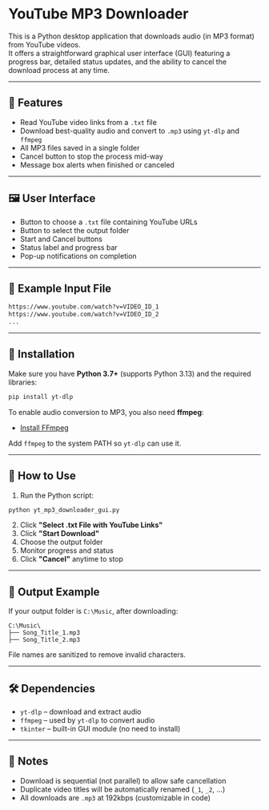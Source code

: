 
# YouTube MP3 Downloader

This is a Python desktop application that downloads audio (in MP3 format) from YouTube videos.  
It offers a straightforward graphical user interface (GUI) featuring a progress bar, detailed status updates, and the ability to cancel the download process at any time.

---

## 🎯 Features

- Read YouTube video links from a `.txt` file
- Download best-quality audio and convert to `.mp3` using `yt-dlp` and `ffmpeg`
- All MP3 files saved in a single folder
- Cancel button to stop the process mid-way
- Message box alerts when finished or canceled

---

## 🖼️ User Interface

- Button to choose a `.txt` file containing YouTube URLs
- Button to select the output folder
- Start and Cancel buttons
- Status label and progress bar
- Pop-up notifications on completion

---

## 📄 Example Input File

```txt
https://www.youtube.com/watch?v=VIDEO_ID_1
https://www.youtube.com/watch?v=VIDEO_ID_2
...
````

---

## 💾 Installation

Make sure you have **Python 3.7+** (supports Python 3.13) and the required libraries:

```bash
pip install yt-dlp
```

To enable audio conversion to MP3, you also need **ffmpeg**:

* [Install FFmpeg](https://ffmpeg.org/download.html)

Add `ffmpeg` to the system PATH so `yt-dlp` can use it.

---

## 🚀 How to Use

1. Run the Python script:

```bash
python yt_mp3_downloader_gui.py
```

2. Click **"Select .txt File with YouTube Links"**
3. Click **"Start Download"**
4. Choose the output folder
5. Monitor progress and status
6. Click **"Cancel"** anytime to stop

---

## 📁 Output Example

If your output folder is `C:\Music`, after downloading:

```
C:\Music\
├── Song_Title_1.mp3
├── Song_Title_2.mp3
```

File names are sanitized to remove invalid characters.

---

## 🛠 Dependencies

* `yt-dlp` – download and extract audio
* `ffmpeg` – used by `yt-dlp` to convert audio
* `tkinter` – built-in GUI module (no need to install)

---

## 📌 Notes

* Download is sequential (not parallel) to allow safe cancellation
* Duplicate video titles will be automatically renamed (`_1`, `_2`, ...)
* All downloads are `.mp3` at 192kbps (customizable in code)
